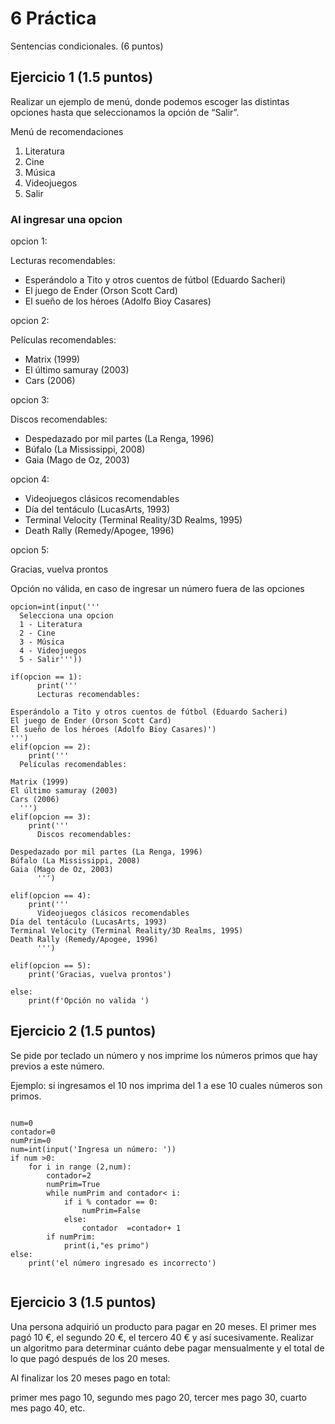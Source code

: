 # 6 Práctica 
Sentencias condicionales. (6 puntos)

## Ejercicio 1 (1.5 puntos)
Realizar un ejemplo de menú, donde podemos escoger las distintas opciones
hasta que seleccionamos la opción de “Salir”.

Menú de recomendaciones
1. Literatura
2. Cine
3. Música
4. Videojuegos
5. Salir

### Al ingresar una opcion
opcion 1:

Lecturas recomendables:

* Esperándolo a Tito y otros cuentos de fútbol (Eduardo
Sacheri)
* El juego de Ender (Orson Scott Card)
* El sueño de los héroes (Adolfo Bioy Casares)

opcion 2:

Películas recomendables:

* Matrix (1999)
* El último samuray (2003)
* Cars (2006)

opcion  3:

Discos recomendables:

* Despedazado por mil partes (La Renga, 1996)
* Búfalo (La Mississippi, 2008)
* Gaia (Mago de Oz, 2003)

opcion 4:

* Videojuegos clásicos recomendables
* Día del tentáculo (LucasArts, 1993)
* Terminal Velocity (Terminal Reality/3D Realms, 1995)
* Death Rally (Remedy/Apogee, 1996)

opcion  5:

Gracias, vuelva prontos

Opción no válida, en caso de ingresar un número fuera de las opciones

```
opcion=int(input('''
  Selecciona una opcion
  1 - Literatura
  2 - Cine
  3 - Música
  4 - Videojuegos
  5 - Salir'''))

if(opcion == 1):
      print('''
      Lecturas recomendables:

Esperándolo a Tito y otros cuentos de fútbol (Eduardo Sacheri)
El juego de Ender (Orson Scott Card)
El sueño de los héroes (Adolfo Bioy Casares)')
''')
elif(opcion == 2):
    print('''
  Películas recomendables:

Matrix (1999)
El último samuray (2003)
Cars (2006)
  ''')
elif(opcion == 3):
    print('''
      Discos recomendables:

Despedazado por mil partes (La Renga, 1996)
Búfalo (La Mississippi, 2008)
Gaia (Mago de Oz, 2003)
      ''')
      
elif(opcion == 4):
    print('''
      Videojuegos clásicos recomendables
Día del tentáculo (LucasArts, 1993)
Terminal Velocity (Terminal Reality/3D Realms, 1995)
Death Rally (Remedy/Apogee, 1996)
      ''')

elif(opcion == 5):
    print('Gracias, vuelva prontos')

else:
    print(f'Opción no valida ')
```


## Ejercicio 2 (1.5 puntos)
Se pide por teclado un número y nos imprime los números primos que hay previos a este número.

Ejemplo: si ingresamos el 10 nos imprima del 1 a ese 10 cuales números son primos.


```

num=0
contador=0
numPrim=0
num=int(input('Ingresa un número: ')) 
if num >0:
    for i in range (2,num):
        contador=2
        numPrim=True
        while numPrim and contador< i:
            if i % contador == 0:
                numPrim=False
            else:
                contador  =contador+ 1
        if numPrim:
            print(i,"es primo")
else:
    print('el número ingresado es incorrecto')
    
```

## Ejercicio 3 (1.5 puntos)
Una persona adquirió un producto para pagar en 20 meses. El primer mes pagó
10 €, el segundo 20 €, el tercero 40 € y así sucesivamente. Realizar un algoritmo
para determinar cuánto debe pagar mensualmente y el total de lo que pagó
después de los 20 meses.

Al finalizar los 20 meses pago en total:

primer mes pago 10, segundo mes pago 20, tercer mes pago 30, cuarto mes pago 40, etc.

